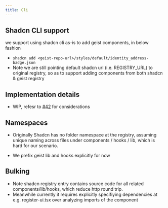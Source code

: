 ```yaml
---
title: Cli
---
```



## Shadcn CLI support

we support using shadcn cli as-is to add geist components, in below fashion
- `shadcn add <geist-repo-url>/styles/default/identity_address-badge.json`
- Note we are still pointing default shadcn url (i.e. REGISTRY_URL) to original registry, so as to support adding components from both shadcn & geist registry


## Implementation details
- WIP, refesr to [#42](https://github.com/fractaldotbox/geist-dapp-kit/issues/42) for considerations


## Namespaces
- Originally Shadcn has no folder namespace at the registry, assuming unique naming across files under components / hooks / lib, which is hard for our scenario.

- We prefix geist lib and hooks explicitly for now

## Bulking
- Note shadcn registry entry contains source code for all related components/lib/hooks, which reduce http round trip.
- Meanwhile currently it requires explicitly specifiying dependencies at e.g. register-ui.tsx over analyzing imports of the component